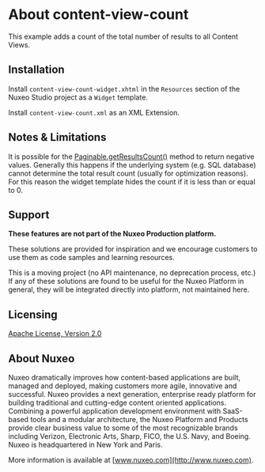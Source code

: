 # About **content-view-count**

This example adds a count of the total number of results to all Content Views.

## Installation

Install `content-view-count-widget.xhtml` in the `Resources` section of the Nuxeo Studio project as a `Widget` template.

Install `content-view-count.xml` as an XML Extension.

## Notes & Limitations

It is possible for the [Paginable.getResultsCount()](http://community.nuxeo.com/api/nuxeo/8.3/javadoc/org/nuxeo/ecm/automation/core/util/Paginable.html#getResultsCount--) method to return negative values. Generally this happens if the underlying system (e.g. SQL database) cannot determine the total result count (usually for optimization reasons). For this reason the widget template hides the count if it is less than or equal to 0.

## Support

**These features are not part of the Nuxeo Production platform.**

These solutions are provided for inspiration and we encourage customers to use them as code samples and learning resources.

This is a moving project (no API maintenance, no deprecation process, etc.) If any of these solutions are found to be useful for the Nuxeo Platform in general, they will be integrated directly into platform, not maintained here.

## Licensing

[Apache License, Version 2.0](http://www.apache.org/licenses/LICENSE-2.0)

## About Nuxeo

Nuxeo dramatically improves how content-based applications are built, managed and deployed, making customers more agile, innovative and successful. Nuxeo provides a next generation, enterprise ready platform for building traditional and cutting-edge content oriented applications. Combining a powerful application development environment with SaaS-based tools and a modular architecture, the Nuxeo Platform and Products provide clear business value to some of the most recognizable brands including Verizon, Electronic Arts, Sharp, FICO, the U.S. Navy, and Boeing. Nuxeo is headquartered in New York and Paris.

More information is available at [www.nuxeo.com](http://www.nuxeo.com).
